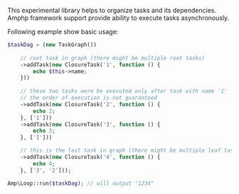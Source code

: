 This experimental library helps to organize tasks and its dependencies. 
Amphp framework support provide ability to execute tasks asynchronously.

Following example show basic usage:
```php
$taskDag = (new TaskGraph())
    
    // root task in graph (there might be multiple root tasks)
    ->addTask(new ClosureTask('1', function () {
        echo $this->name;
    }))
    
    // these two tasks were be executed only after task with name '1'
    // the order of execution is not guaranteed
    ->addTask(new ClosureTask('2', function () {
        echo 2;
    }, ['1'])) 
    ->addTask(new ClosureTask('3', function () {
        echo 3;
    }, ['1']))

    // this is the last task in graph (there might be multiple leaf tasks)
    ->addTask(new ClosureTask('4', function () {
        echo 4;
    }, ['3', '2']));

Amp\Loop::run($taskDag); // will output "1234"
```
  
